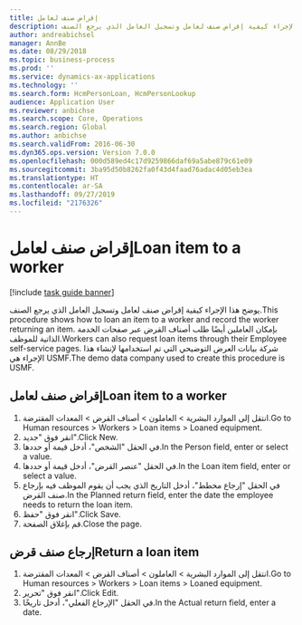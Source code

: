 ```yaml
---
title: إقراض صنف لعامل
description: يوضح هذا الإجراء كيفية إقراض صنف لعامل وتسجيل العامل الذي يرجع الصنف.
author: andreabichsel
manager: AnnBe
ms.date: 08/29/2018
ms.topic: business-process
ms.prod: ''
ms.service: dynamics-ax-applications
ms.technology: ''
ms.search.form: HcmPersonLoan, HcmPersonLookup
audience: Application User
ms.reviewer: anbichse
ms.search.scope: Core, Operations
ms.search.region: Global
ms.author: anbichse
ms.search.validFrom: 2016-06-30
ms.dyn365.ops.version: Version 7.0.0
ms.openlocfilehash: 000d589ed4c17d9259866daf69a5abe879c61e09
ms.sourcegitcommit: 3ba95d50b8262fa0f43d4faad76adac4d05eb3ea
ms.translationtype: HT
ms.contentlocale: ar-SA
ms.lasthandoff: 09/27/2019
ms.locfileid: "2176326"
---
```

# <a name="loan-item-to-a-worker"></a><span data-ttu-id="ecc1d-103">إقراض صنف لعامل</span><span class="sxs-lookup"><span data-stu-id="ecc1d-103">Loan item to a worker</span></span>

[!include [task guide banner](../../includes/task-guide-banner.md)]

<span data-ttu-id="ecc1d-104">يوضح هذا الإجراء كيفية إقراض صنف لعامل وتسجيل العامل الذي يرجع الصنف.</span><span class="sxs-lookup"><span data-stu-id="ecc1d-104">This procedure shows how to loan an item to a worker and record the worker returning an item.</span></span> <span data-ttu-id="ecc1d-105">بإمكان العاملين أيضًا طلب أصناف القرض عبر صفحات الخدمة الذاتية للموظف.</span><span class="sxs-lookup"><span data-stu-id="ecc1d-105">Workers can also request loan items through their Employee self-service pages.</span></span> <span data-ttu-id="ecc1d-106">شركة بيانات العرض التوضيحي التي تم استخدامها لإنشاء هذا الإجراء هي USMF.</span><span class="sxs-lookup"><span data-stu-id="ecc1d-106">The demo data company used to create this procedure is USMF.</span></span>


## <a name="loan-item-to-a-worker"></a><span data-ttu-id="ecc1d-107">إقراض صنف لعامل</span><span class="sxs-lookup"><span data-stu-id="ecc1d-107">Loan item to a worker</span></span>
1. <span data-ttu-id="ecc1d-108">انتقل إلى الموارد البشرية > العاملون > أصناف القرض > المعدات المقترضة.</span><span class="sxs-lookup"><span data-stu-id="ecc1d-108">Go to Human resources > Workers > Loan items > Loaned equipment.</span></span>
2. <span data-ttu-id="ecc1d-109">انقر فوق "جديد".</span><span class="sxs-lookup"><span data-stu-id="ecc1d-109">Click New.</span></span>
3. <span data-ttu-id="ecc1d-110">في الحقل "الشخص"، أدخل قيمة أو حددها.</span><span class="sxs-lookup"><span data-stu-id="ecc1d-110">In the Person field, enter or select a value.</span></span>
4. <span data-ttu-id="ecc1d-111">في الحقل "عنصر القرض"، أدخل قيمة أو حددها.</span><span class="sxs-lookup"><span data-stu-id="ecc1d-111">In the Loan item field, enter or select a value.</span></span>
5. <span data-ttu-id="ecc1d-112">في الحقل "إرجاع مخطط‬"، أدخل التاريخ الذي يجب أن يقوم الموظف فيه بإرجاع صنف القرض.</span><span class="sxs-lookup"><span data-stu-id="ecc1d-112">In the Planned return field, enter the date the employee needs to return the loan item.</span></span>
6. <span data-ttu-id="ecc1d-113">انقر فوق "حفظ".</span><span class="sxs-lookup"><span data-stu-id="ecc1d-113">Click Save.</span></span>
7. <span data-ttu-id="ecc1d-114">قم بإغلاق الصفحة.</span><span class="sxs-lookup"><span data-stu-id="ecc1d-114">Close the page.</span></span>

## <a name="return-a-loan-item"></a><span data-ttu-id="ecc1d-115">إرجاع صنف قرض</span><span class="sxs-lookup"><span data-stu-id="ecc1d-115">Return a loan item</span></span>
1. <span data-ttu-id="ecc1d-116">انتقل إلى الموارد البشرية > العاملون > أصناف القرض > المعدات المقترضة.</span><span class="sxs-lookup"><span data-stu-id="ecc1d-116">Go to Human resources > Workers > Loan items > Loaned equipment.</span></span>
2. <span data-ttu-id="ecc1d-117">انقر فوق "تحرير".</span><span class="sxs-lookup"><span data-stu-id="ecc1d-117">Click Edit.</span></span>
3. <span data-ttu-id="ecc1d-118">في الحقل "الإرجاع الفعلي‬"، أدخل تاريخًا.</span><span class="sxs-lookup"><span data-stu-id="ecc1d-118">In the Actual return field, enter a date.</span></span>

